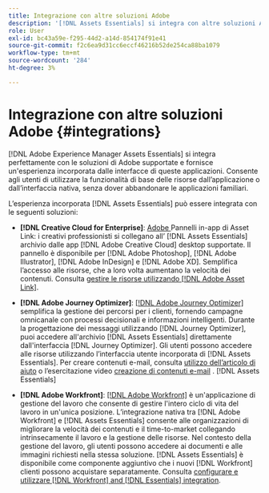 ```yaml
---
title: Integrazione con altre soluzioni Adobe
description: '[!DNL Assets Essentials] si integra con altre soluzioni Adobe e fornisce un’esperienza incorporata dall’interno dell’applicazione nativa.'
role: User
exl-id: bc43a59e-f295-44d2-a14d-854174f91e41
source-git-commit: f2c6ea9d31cc6eccf46216b52de254ca88ba1079
workflow-type: tm+mt
source-wordcount: '284'
ht-degree: 3%

---
```


# Integrazione con altre soluzioni Adobe {#integrations}

[!DNL Adobe Experience Manager Assets Essentials] si integra perfettamente con le soluzioni di Adobe supportate e fornisce un&#39;esperienza incorporata dalle interfacce di queste applicazioni. Consente agli utenti di utilizzare la funzionalità di base delle risorse dall’applicazione o dall’interfaccia nativa, senza dover abbandonare le applicazioni familiari.

L’esperienza incorporata [!DNL Assets Essentials] può essere integrata con le seguenti soluzioni:

* **[!DNL Creative Cloud for Enterprise]**:  [Adobe ](https://www.adobe.com/creativecloud/business/enterprise/adobe-asset-link.html) Pannelli in-app di Asset Link: i creativi professionisti si collegano all’ [!DNL Assets Essentials] archivio dalle app  [!DNL Adobe Creative Cloud] desktop supportate. Il pannello è disponibile per [!DNL Adobe Photoshop], [!DNL Adobe Illustrator], [!DNL Adobe InDesign] e [!DNL Adobe XD]. Semplifica l’accesso alle risorse, che a loro volta aumentano la velocità dei contenuti. Consulta [gestire le risorse utilizzando [!DNL Adobe Asset Link]](https://helpx.adobe.com/it/enterprise/using/manage-assets-using-adobe-asset-link.html).

* **[!DNL Adobe Journey Optimizer]**:  [[!DNL Adobe Journey Optimizer]](https://business.adobe.com/products/journey-optimizer/adobe-journey-optimizer.html) semplifica la gestione dei percorsi per i clienti, fornendo campagne omnicanale con processi decisionali e informazioni intelligenti. Durante la progettazione dei messaggi utilizzando [!DNL Journey Optimizer], puoi accedere all&#39;archivio [!DNL Assets Essentials] direttamente dall&#39;interfaccia [!DNL Journey Optimizer]. Gli utenti possono accedere alle risorse utilizzando l’interfaccia utente incorporata di [!DNL Assets Essentials]. Per creare contenuti e-mail, consulta [utilizzo dell’articolo di aiuto](https://experienceleague.adobe.com/docs/journey-optimizer/using/create-messages/assets-essentials.html) o l’esercitazione video [creazione di contenuti e-mail](https://experienceleague.adobe.com/docs/journey-optimizer-learn/tutorials/create-messages/create-email-content-with-the-message-editor.html) . [!DNL Assets Essentials] 

* **[!DNL Adobe Workfront]**:  [[!DNL Adobe Workfront]](https://www.workfront.com/) è un&#39;applicazione di gestione del lavoro che consente di gestire l&#39;intero ciclo di vita del lavoro in un&#39;unica posizione. L’integrazione nativa tra [!DNL Adobe Workfront] e [!DNL Assets Essentials] consente alle organizzazioni di migliorare la velocità dei contenuti e il time-to-market collegando intrinsecamente il lavoro e la gestione delle risorse. Nel contesto della gestione del lavoro, gli utenti possono accedere ai documenti e alle immagini richiesti nella stessa soluzione. [!DNL Assets Essentials] è disponibile come componente aggiuntivo che i nuovi  [!DNL Workfront] clienti possono acquistare separatamente. Consulta [configurare e utilizzare [!DNL Workfront] and [!DNL Essentials] integration](https://one.workfront.com/s/document-item?bundleId=the-new-workfront-experience&amp;topicId=Content%2FDocuments%2FAdobe_Workfront_for_Experience_Manager_Assets_Essentials%2F_workfront-for-aem-asset-essentials.htm).

<!-- TBD: Hiding this link till GA. Do not even include the beta mention as discussed with Greg. Beta is done with customers selected by the Accounts team. It is not an open Beta program. At GA, document this.

* **[[!DNL Creative Cloud Libraries]**: This integration will be made available in the future.

* **[[!DNL Adobe Studio]]**: This integration will be made available in the future.
-->
